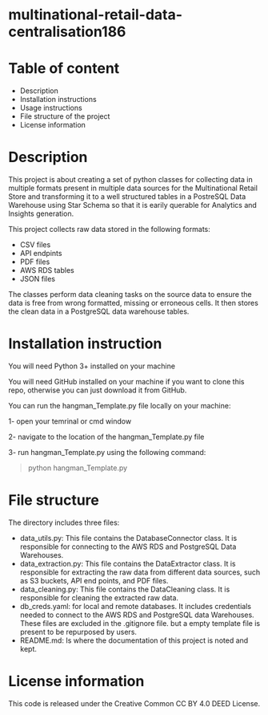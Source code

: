 # multinational-retail-data-centralisation186

# Table of content
- Description
- Installation instructions
- Usage instructions
- File structure of the project
- License information
  
# Description
This project is about creating a set of python classes for collecting data in multiple formats present in multiple data sources for the Multinational Retail Store and transforming it to a well structured tables in a PostreSQL Data Warehouse using Star Schema so that it is earily querable for Analytics and Insights generation.

This project collects raw data stored in the following formats:
- CSV files
- API endpints
- PDF files
- AWS RDS tables
- JSON files

The classes perform data cleaning tasks on the source data to ensure the data is free from wrong formatted, missing or erroneous cells. It then stores the clean data in a PostgreSQL data warehouse tables.


# Installation instruction
You will need Python 3+ installed on your machine

You will need GitHub installed on your machine if you want to clone this repo, otherwise you can just download it from GitHub.

You can run the hangman_Template.py file locally on your machine:

1- open your temrinal or cmd window

2- navigate to the location of the hangman_Template.py file

3- run hangman_Template.py using the following command:

> python hangman_Template.py

# File structure
The directory includes three files:

- data_utils.py: This file contains the DatabaseConnector class. It is responsible for connecting to the AWS RDS and PostgreSQL Data Warehouses.
- data_extraction.py: This file contains the DataExtractor class. It is responsible for extracting the raw data from different data sources, such as S3 buckets, API end points, and PDF files.
- data_cleaning.py: This file contains the DataCleaning class. It is responsible for cleaning the extracted raw data.
- db_creds.yaml: for local and remote databases. It includes credentials needed to connect to the AWS RDS and PostgreSQL data Warehouses. These files are excluded in the .gitignore file. but a empty template file is present to be repurposed by users.
- README.md: Is where the documentation of this project is noted and kept.

# License information
This code is released under the Creative Common CC BY 4.0 DEED License. 
